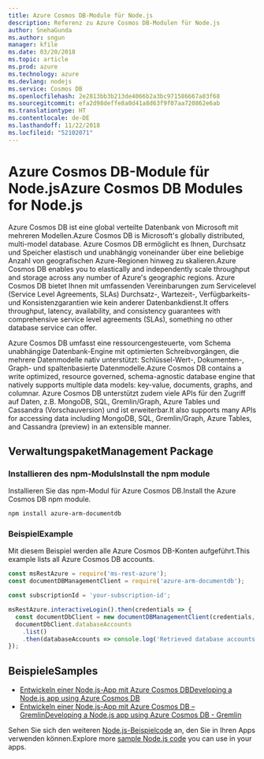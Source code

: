 ```yaml
---
title: Azure Cosmos DB-Module für Node.js
description: Referenz zu Azure Cosmos DB-Modulen für Node.js
author: SnehaGunda
ms.author: sngun
manager: kfile
ms.date: 03/20/2018
ms.topic: article
ms.prod: azure
ms.technology: azure
ms.devlang: nodejs
ms.service: Cosmos DB
ms.openlocfilehash: 2e2813bb3b213de4066b2a3bc971586667a83f68
ms.sourcegitcommit: efa2d98deffe8a0d41a8d63f9f07aa720862e6ab
ms.translationtype: HT
ms.contentlocale: de-DE
ms.lasthandoff: 11/22/2018
ms.locfileid: "52102071"
---
```

# <a name="azure-cosmos-db-modules-for-nodejs"></a><span data-ttu-id="0b792-103">Azure Cosmos DB-Module für Node.js</span><span class="sxs-lookup"><span data-stu-id="0b792-103">Azure Cosmos DB Modules for Node.js</span></span>

<span data-ttu-id="0b792-104">Azure Cosmos DB ist eine global verteilte Datenbank von Microsoft mit mehreren Modellen.</span><span class="sxs-lookup"><span data-stu-id="0b792-104">Azure Cosmos DB is Microsoft's globally distributed, multi-model database.</span></span> <span data-ttu-id="0b792-105">Azure Cosmos DB ermöglicht es Ihnen, Durchsatz und Speicher elastisch und unabhängig voneinander über eine beliebige Anzahl von geografischen Azure-Regionen hinweg zu skalieren.</span><span class="sxs-lookup"><span data-stu-id="0b792-105">Azure Cosmos DB enables you to elastically and independently scale throughput and storage across any number of Azure's geographic regions.</span></span> <span data-ttu-id="0b792-106">Azure Cosmos DB bietet Ihnen mit umfassenden Vereinbarungen zum Servicelevel (Service Level Agreements, SLAs) Durchsatz-, Wartezeit-, Verfügbarkeits- und Konsistenzgarantien wie kein anderer Datenbankdienst.</span><span class="sxs-lookup"><span data-stu-id="0b792-106">It offers throughput, latency, availability, and consistency guarantees with comprehensive service level agreements (SLAs), something no other database service can offer.</span></span>

<span data-ttu-id="0b792-107">Azure Cosmos DB umfasst eine ressourcengesteuerte, vom Schema unabhängige Datenbank-Engine mit optimierten Schreibvorgängen, die mehrere Datenmodelle nativ unterstützt: Schlüssel-Wert-, Dokumenten-, Graph- und spaltenbasierte Datenmodelle.</span><span class="sxs-lookup"><span data-stu-id="0b792-107">Azure Cosmos DB contains a write optimized, resource governed, schema-agnostic database engine that natively supports multiple data models: key-value, documents, graphs, and columnar.</span></span> <span data-ttu-id="0b792-108">Azure Cosmos DB unterstützt zudem viele APIs für den Zugriff auf Daten, z.B. MongoDB, SQL, Gremlin/Graph, Azure Tables und Cassandra (Vorschauversion) und ist erweiterbar.</span><span class="sxs-lookup"><span data-stu-id="0b792-108">It also supports many APIs for accessing data including MongoDB, SQL, Gremlin/Graph, Azure Tables, and Cassandra (preview) in an extensible manner.</span></span>

## <a name="management-package"></a><span data-ttu-id="0b792-109">Verwaltungspaket</span><span class="sxs-lookup"><span data-stu-id="0b792-109">Management Package</span></span>

### <a name="install-the-npm-module"></a><span data-ttu-id="0b792-110">Installieren des npm-Moduls</span><span class="sxs-lookup"><span data-stu-id="0b792-110">Install the npm module</span></span> 

<span data-ttu-id="0b792-111">Installieren Sie das npm-Modul für Azure Cosmos DB.</span><span class="sxs-lookup"><span data-stu-id="0b792-111">Install the Azure Cosmos DB npm module.</span></span>

```bash
npm install azure-arm-documentdb
```

### <a name="example"></a><span data-ttu-id="0b792-112">Beispiel</span><span class="sxs-lookup"><span data-stu-id="0b792-112">Example</span></span>

<span data-ttu-id="0b792-113">Mit diesem Beispiel werden alle Azure Cosmos DB-Konten aufgeführt.</span><span class="sxs-lookup"><span data-stu-id="0b792-113">This example lists all Azure Cosmos DB accounts.</span></span>

```javascript
const msRestAzure = require('ms-rest-azure');
const documentDBManagementClient = require('azure-arm-documentdb');

const subscriptionId = 'your-subscription-id';

msRestAzure.interactiveLogin().then(credentials => {
  const documentDbClient = new documentDBManagementClient(credentials, subscriptionId);
  documentDbClient.databaseAccounts
    .list()
    .then(databaseAccounts => console.log('Retrieved database accounts: ', databaseAccounts));
});
```

## <a name="samples"></a><span data-ttu-id="0b792-114">Beispiele</span><span class="sxs-lookup"><span data-stu-id="0b792-114">Samples</span></span>

* [<span data-ttu-id="0b792-115">Entwickeln einer Node.js-App mit Azure Cosmos DB</span><span class="sxs-lookup"><span data-stu-id="0b792-115">Developing a Node.js app using Azure Cosmos DB</span></span>](https://azure.microsoft.com/resources/samples/azure-cosmos-db-documentdb-nodejs-getting-started/)
* [<span data-ttu-id="0b792-116">Entwickeln einer Node.js-App mit Azure Cosmos DB – Gremlin</span><span class="sxs-lookup"><span data-stu-id="0b792-116">Developing a Node.js app using Azure Cosmos DB - Gremlin</span></span>](https://azure.microsoft.com/resources/samples/azure-cosmos-db-graph-nodejs-getting-started/)

<span data-ttu-id="0b792-117">Sehen Sie sich den weiteren [Node.js-Beispielcode](https://azure.microsoft.com/resources/samples/?platform=nodejs) an, den Sie in Ihren Apps verwenden können.</span><span class="sxs-lookup"><span data-stu-id="0b792-117">Explore more [sample Node.js code](https://azure.microsoft.com/resources/samples/?platform=nodejs) you can use in your apps.</span></span>
